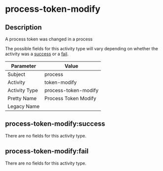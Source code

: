process-token-modify
====================

Description
-----------
A process token was changed in a process

The possible fields for this activity type will vary depending on whether the activity was a [success](#process-token-modifysuccess) or a [fail](#process-token-modifyfail).

| Parameter     | Value                |
| ------------- | -------------------- |
| Subject       | process              |
| Activity      | token-modify         |
| Activity Type | process-token-modify |
| Pretty Name   | Process Token Modify |
| Legacy Name   |                      |

process-token-modify:success
----------------------------

There are no fields for this activity type.


process-token-modify:fail
-------------------------

There are no fields for this activity type.
